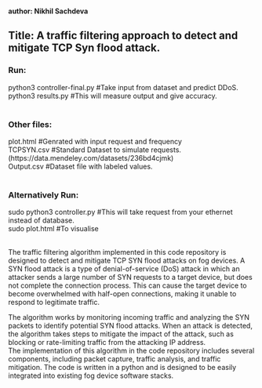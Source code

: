 <h4>author: Nikhil Sachdeva</h4>
<h2>Title:  A traffic filtering approach to detect and mitigate TCP Syn flood attack. </h2>
<h5>
<h3>Run:  </h3>                                                                      
python3 controller-final.py   #Take input from dataset and predict DDoS.<br>
python3 results.py            #This will measure output and give accuracy.<br>
<br>
<h3>Other files:  </h3> 
plot.html                     #Genrated with input request and frequency<br>
TCPSYN.csv                    #Standard Dataset to simulate requests. (https://data.mendeley.com/datasets/236bd4cjmk)<br>
Output.csv                    #Dataset file with labeled values.<br>
<br>
<h3>Alternatively Run: </h3>
<p>
sudo python3 controller.py    #This will take request from your ethernet instead of database.<br>
sudo plot.html                #To visualise<br>
</h5>

<br>
<p>
The traffic filtering algorithm implemented in this code repository is designed to detect and mitigate TCP SYN flood attacks on fog devices. A SYN flood attack is a type of denial-of-service (DoS) attack in which an attacker sends a large number of SYN requests to a target device, but does not complete the connection process. This can cause the target device to become overwhelmed with half-open connections, making it unable to respond to legitimate traffic.
</p>

The algorithm works by monitoring incoming traffic and analyzing the SYN packets to identify potential SYN flood attacks. When an attack is detected, the algorithm takes steps to mitigate the impact of the attack, such as blocking or rate-limiting traffic from the attacking IP address.
<br>
The implementation of this algorithm in the code repository includes several components, including packet capture, traffic analysis, and traffic mitigation. The code is written in a python and is designed to be easily integrated into existing fog device software stacks.
<br>
